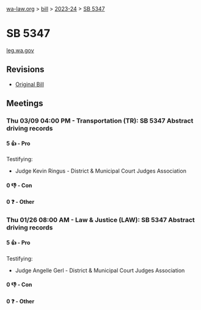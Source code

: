 [wa-law.org](/) > [bill](/bill/) > [2023-24](/bill/2023-24/) > [SB 5347](/bill/2023-24/sb/5347/)

# SB 5347
[leg.wa.gov](https://app.leg.wa.gov/billsummary?BillNumber=5347&Year=2023&Initiative=false)

## Revisions
* [Original Bill](1/)

## Meetings
### Thu 03/09 04:00 PM - Transportation (TR): SB 5347 Abstract driving records
#### 5 👍 - Pro
Testifying:
* Judge Kevin Ringus - District & Municipal Court Judges Association

#### 0 👎 - Con

#### 0 ❓ - Other

### Thu 01/26 08:00 AM - Law & Justice (LAW): SB 5347 Abstract driving records
#### 5 👍 - Pro
Testifying:
* Judge Angelle Gerl - District & Municipal Court Judges Association

#### 0 👎 - Con

#### 0 ❓ - Other

